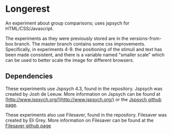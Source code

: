 # Longerest
An experiment about group comparisons; uses jspsych for HTML/CSS/Javascript.

The experiments as they were previously stored are in the versions-from-box branch. The master branch contains some css improvements. Specifically, in experiments 4-9. the positioning of the stimuli and text has been made consistent, and there is a variable named "smaller scale" which can be used to better scale the image for different browsers.

## Dependencies

These experiments use Jspsych 4.3, found in the repository. Jspsych was created by Josh de Leeuw. More information on Jspsych can be found at [http://www.jspsych.org/](http://www.jspsych.org/) or the [Jspsych github page](https://github.com/jodeleeuw/jsPsych/).

These experiments also use Filesaver, found in the repository. Filesaver was created by Eli Grey. More information on Filesaver can be found at the [Filesaver github page](https://github.com/eligrey/FileSaver.js/)
